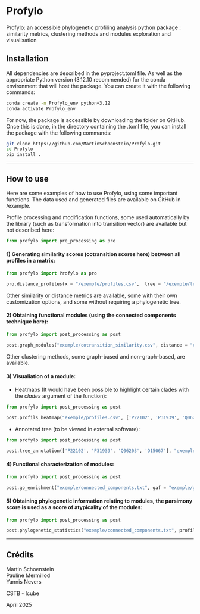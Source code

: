 # Profylo

Profylo: an accessible phylogenetic profiling analysis python package : similarity metrics, clustering methods and modules exploration and visualisation



## Installation

All dependencies are described in the pyproject.toml file. As well as the appropriate Python version (3.12.10 recommended) for the conda environment that will host the package.
You can create it with the following commands:
```bash
conda create -n Profylo_env python=3.12
conda activate Profylo_env
```

For now, the package is accessible by downloading the folder on GitHub. Once this is done, in the directory containing the .toml file, you can install the package with the following commands:
```bash
git clone https://github.com/MartinSchoenstein/Profylo.git
cd Profylo
pip install .
```

---

## How to use

Here are some examples of how to use Profylo, using some important functions. The data used and generated files are available on GitHub in /example.

Profile processing and modification functions, some used automatically by the library (such as transformation into transition vector) are available but not described here:
```python
from profylo import pre_processing as pre
```
  

#### 1) Generating similarity scores (cotransition scores here) between all profiles in a matrix:

```python
from profylo import Profylo as pro

pro.distance_profiles(x = "/exemple/profiles.csv",  tree = "/exemple/tree.nwk", method = "cotransition", consecutive = False, path = "exemple/cotransition_similarity.csv")
```
Other similarity or distance metrics are available, some with their own customization options, and some without requiring a phylogenetic tree.
  

#### 2) Obtaining functional modules (using the connected components technique here):

```python
from profylo import post_processing as post 

post.graph_modules("exemple/cotransition_similarity.csv", distance = "cotransition", threshold = 0.3, path = "exemple/connected_components.txt")
```
Other clustering methods, some graph-based and non-graph-based, are available.
  

#### 3) Visualiation of a module:

- Heatmaps (It would have been possible to highlight certain clades with the *clades* argument of the function):
```python
from profylo import post_processing as post 

post.profils_heatmap("exemple/profiles.csv", ['P22102', 'P31939', 'Q06203', 'O15067'], tree = "exemple/tree.nwk", path = "exemple/heatmaps_cluster5.png")
```

- Annotated tree (to be viewed in external software):
```python
from profylo import post_processing as post 

post.tree_annotation(['P22102', 'P31939', 'Q06203', 'O15067'], "exemple/profiles.csv", path_tree = "exemple/tree.nwk", path = "exemple/annotated_tree_cluster5.nhx")
```
  

#### 4) Functional characterization of modules:

```python
from profylo import post_processing as post 

post.go_enrichment("exemple/connected_components.txt", gaf = "exemple/gaf.gaf", complete_results = True, path = "GO_enrichment")
```
  

#### 5) Obtaining phylogenetic information relating to modules, the parsimony score is used as a score of atypicality of the modules:

```python
from profylo import post_processing as post 

post.phylogenetic_statistics("exemple/connected_components.txt", profils = "exemple/profiles.csv", path_tree = "exemple/tree.nwk", path = "exemple/phylogenetic_statitstics.csv")
```

---

## Crédits
Martin Schoenstein  
Pauline Mermillod  
Yannis Nevers  

CSTB - Icube 

April 2025





